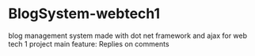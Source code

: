 # BlogSystem-webtech1
blog management system made with dot net framework and ajax for web tech 1 project
main feature:
Replies on comments
